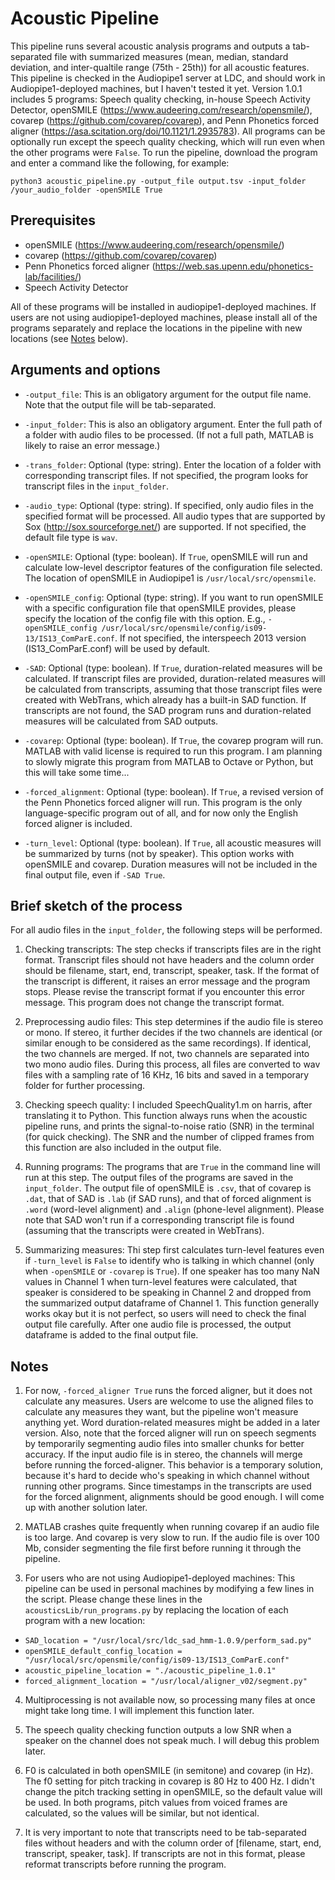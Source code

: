 # Acoustic Pipeline

This pipeline runs several acoustic analysis programs and outputs a tab-separated file with summarized measures (mean, median, standard deviation, and inter-qualtile range (75th - 25th)) for all acoustic features. This pipeline is checked in the Audiopipe1 server at LDC, and should work in Audiopipe1-deployed machines, but I haven't tested it yet. Version 1.0.1 includes 5 programs: Speech quality checking, in-house Speech Activity Detector, openSMILE (https://www.audeering.com/research/opensmile/), covarep (https://github.com/covarep/covarep), and Penn Phonetics forced aligner (https://asa.scitation.org/doi/10.1121/1.2935783). All programs can be optionally run except the speech quality checking, which will run even when the other programs were `False`. To run the pipeline, download the program and enter a command like the following, for example:

`python3 acoustic_pipeline.py -output_file output.tsv -input_folder /your_audio_folder -openSMILE True` 

## Prerequisites
- openSMILE (https://www.audeering.com/research/opensmile/)
- covarep (https://github.com/covarep/covarep)
- Penn Phonetics forced aligner (https://web.sas.upenn.edu/phonetics-lab/facilities/)
- Speech Activity Detector

All of these programs will be installed in audiopipe1-deployed machines. If users are not using audiopipe1-deployed machines, please install all of the programs separately and replace the locations in the pipeline with new locations (see [Notes](#notes) below). 

## Arguments and options

* `-output_file`: This is an obligatory argument for the output file name. Note that the output file will be tab-separated. 

* `-input_folder`: This is also an obligatory argument. Enter the full path of a folder with audio files to be processed. (If not a full path, MATLAB is likely to raise an error message.)

* `-trans_folder`: Optional (type: string). Enter the location of a folder with corresponding transcript files. If not specified, the program looks for transcript files in the `input_folder`. 

* `-audio_type`: Optional (type: string). If specified, only audio files in the specified format will be processed. All audio types that are supported by Sox (http://sox.sourceforge.net/) are supported. If not specified, the default file type is `wav`. 

* `-openSMILE`: Optional (type: boolean). If `True`, openSMILE will run and calculate low-level descriptor features of the configuration file selected. The location of openSMILE in Audiopipe1 is `/usr/local/src/opensmile`.
 
* `-openSMILE_config`: Optional (type: string). If you want to run openSMILE with a specific configuration file that openSMILE provides, please specify the location of the config file with this option. E.g., `-openSMILE_config /usr/local/src/opensmile/config/is09-13/IS13_ComParE.conf`. If not specified, the interspeech 2013 version (IS13_ComParE.conf) will be used by default. 

* `-SAD`: Optional (type: boolean). If `True`, duration-related measures will be calculated. If transcript files are provided, duration-related measures will be calculated from transcripts, assuming that those transcript files were created with WebTrans, which already has a built-in SAD function. If transcripts are not found, the SAD program runs and duration-related measures will be calculated from SAD outputs.  

* `-covarep`: Optional (type: boolean). If `True`, the covarep program will run. MATLAB with valid license is required to run this program. I am planning to slowly migrate this program from MATLAB to Octave or Python, but this will take some time...  

* `-forced_alignment`: Optional (type: boolean). If `True`, a revised version of the Penn Phonetics forced aligner will run. This program is the only language-specific program out of all, and for now only the English forced aligner is included. 

*  `-turn_level`: Optional (type: boolean). If `True`, all acoustic measures will be summarized by turns (not by speaker). This option works with openSMILE and covarep. Duration measures will not be included in the final output file, even if `-SAD True`.

## Brief sketch of the process

For all audio files in the `input_folder`, the following steps will be performed.

1. Checking transcripts: The step checks if transcripts files are in the right format. Transcript files should not have headers and the column order should be filename, start, end, transcript, speaker, task. If the format of the transcript is different, it raises an error message and the program stops. Please revise the transcript format if you encounter this error message. This program does not change the transcript format.

2. Preprocessing audio files: This step determines if the audio file is stereo or mono. If stereo, it further decides if the two channels are identical (or similar enough to be considered as the same recordings). If identical, the two channels are merged. If not, two channels are separated into two mono audio files. During this process, all files are converted to wav files with a sampling rate of 16 KHz, 16 bits and saved in a temporary folder for further processing.

3. Checking speech quality: I included SpeechQuality1.m on harris, after translating it to Python. This function always runs when the acoustic pipeline runs, and prints the signal-to-noise ratio (SNR) in the terminal (for quick checking). The SNR and the number of clipped frames from this function are also included in the output file.

4. Running programs: The programs that are `True` in the command line will run at this step. The output files of the programs are saved in the `input_folder`. The output file of openSMILE is `.csv`, that of covarep is `.dat`, that of SAD is `.lab` (if SAD runs), and that of forced alignment is `.word` (word-level alignment) and `.align` (phone-level alignment). Please note that SAD won't run if a corresponding transcript file is found (assuming that the transcripts were created in WebTrans). 

5. Summarizing measures: Thi step first calculates turn-level features even if `-turn_level` is `False` to identify who is talking in which channel (only when `-openSMILE` or `-covarep` is `True`). If one speaker has too many NaN values in Channel 1 when turn-level features were calculated, that speaker is considered to be speaking in Channel 2 and dropped from the summarized output dataframe of Channel 1. This function generally works okay but it is not perfect, so users will need to check the final output file carefully. After one audio file is processed, the output dataframe is added to the final output file.    

## Notes

1. For now, `-forced_aligner True` runs the forced aligner, but it does not calculate any measures. Users are welcome to use the aligned files to calculate any measures they want, but the pipeline won't measure anything yet. Word duration-related measures might be added in a later version. Also, note that the forced aligner will run on speech segments by temporarily segmenting audio files into smaller chunks for better accuracy. If the input audio file is in stereo, the channels will merge before running the forced-aligner. This behavior is a temporary solution, because it's hard to decide who's speaking in which channel without running other programs. Since timestamps in the transcripts are used for the forced alignment, alignments should be good enough. I will come up with another solution later. 

2. MATLAB crashes quite frequently when running covarep if an audio file is too large. And covarep is very slow to run. If the audio file is over 100 Mb, consider segmenting the file first before running it through the pipeline. 

3. For users who are not using Audiopipe1-deployed machines: This pipeline can be used in personal machines by modifying a few lines in the script. Please change these lines in the `acousticsLib/run_programs.py` by replacing the location of each program with a new location:

- `SAD_location = "/usr/local/src/ldc_sad_hmm-1.0.9/perform_sad.py"`
- `openSMILE_default_config_location = "/usr/local/src/opensmile/config/is09-13/IS13_ComParE.conf"`
- `acoustic_pipeline_location = "./acoustic_pipeline_1.0.1"`
- `forced_alignment_location = "/usr/local/aligner_v02/segment.py"`

4. Multiprocessing is not available now, so processing many files at once might take long time. I will implement this function later.

5. The speech quality checking function outputs a low SNR when a speaker on the channel does not speak much. I will debug this problem later. 

6. F0 is calculated in both openSMILE (in semitone) and covarep (in Hz). The f0 setting for pitch tracking in covarep is 80 Hz to 400 Hz. I didn't change the pitch tracking setting in openSMILE, so the default value will be used. In both programs, pitch values from voiced frames are calculated, so the values will be similar, but not identical. 

7. It is very important to note that transcripts need to be tab-separated files without headers and with the column order of \[filename, start, end, transcript, speaker, task\]. If transcripts are not in this format, please reformat transcripts before running the program.  

